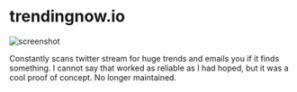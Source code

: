 # trendingnow.io

![screenshot](screenshot.png)

Constantly scans twitter stream for huge trends and emails you if it finds something. I cannot say that worked as reliable as I had hoped, but it was a cool proof of concept. No longer maintained.
